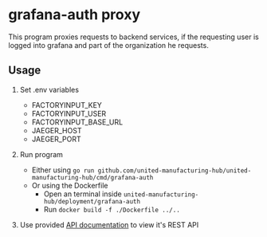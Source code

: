 # grafana-auth proxy
This program proxies requests to backend services,
if the requesting user is logged into grafana and part of the organization he requests.

## Usage

1) Set .env variables
    - FACTORYINPUT_KEY
    - FACTORYINPUT_USER
    - FACTORYINPUT_BASE_URL
    - JAEGER_HOST
    - JAEGER_PORT

2) Run program
   
   - Either using ```go run github.com/united-manufacturing-hub/united-manufacturing-hub/cmd/grafana-auth```
   - Or using the Dockerfile
      - Open an terminal inside ```united-manufacturing-hub/deployment/grafana-auth```
      - Run ```docker build -f ./Dockerfile ../..```
   
3) Use provided [API documentation](grafana-proxy.yml) to view it's REST API
